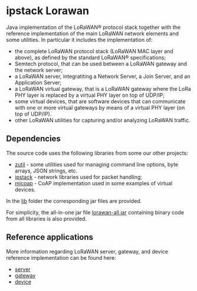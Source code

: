 # ipstack Lorawan

Java implementation of the LoRaWAN® protocol stack together with the reference implementation of the main LoRaWAN network elements and some utilities.
In particular it includes the implementation of:
* the complete LoRaWAN protocol stack (LoRaWAN MAC layer and above), as defined by the standard LoRaWAN® specifications;
* Semtech protocol, that can be used between a LoRaWAN gateway and the network server;
* a LoRaWAN server, integratiting a Network Server, a Join Server, and an Application Server;
* a LoRaWAN virtual gateway, that is a LoRaWAN gateway where the LoRa PHY layer is replaced by a virtual PHY layer on top of UDP/IP;
* some virtual devices, that are software devices that can communicate with one or more virtual gateways by means of a virtual PHY layer (on top of UDP/IP).
* other LoRaWAN utilities for capturing and/or analyzing LoRaWAN traffic.



## Dependencies

The source code uses the following libraries from some our other projects:
* [zutil](https://github.com/zoolu-org/zutil) - some utilities used for managing command line options, byte arrays, JSON strings, etc. 
* [ipstack](https://github.com/ipstack-dev/ipstack) - network libraries used for packet handling; 
* [mjcoap](https://github.com/thingsstack/mjcoap) - CoAP implementation used in some examples of virtual devices.

In the [lib](https://github.com/ipstack-dev/lorawan/tree/main/lib) folder the corresponding jar files are provided.

For simplicity, the all-in-one jar file [lorawan-all.jar](https://github.com/ipstack-dev/lorawan/blob/main/lorawan-all.jar) containing binary code from all libraries is also provided.

## Reference applications

More information regarding LoRaWAN server, gateway, and device reference implementation can be found here:

- [server](https://github.com/ipstack-dev/lorawan/blob/main/doc/server.md)
- [gateway](https://github.com/ipstack-dev/lorawan/blob/main/doc/gateway.md)
- [device](https://github.com/ipstack-dev/lorawan/blob/main/doc/device.md)


